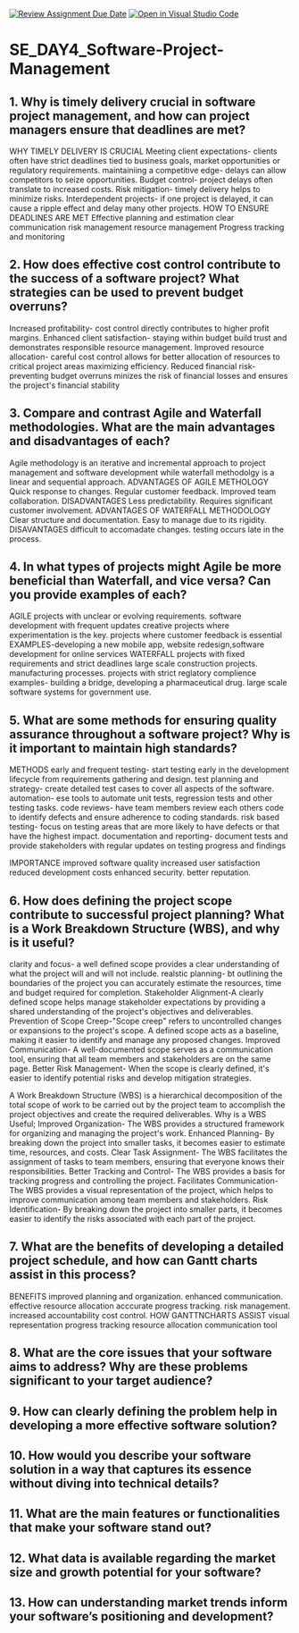 [![Review Assignment Due Date](https://classroom.github.com/assets/deadline-readme-button-22041afd0340ce965d47ae6ef1cefeee28c7c493a6346c4f15d667ab976d596c.svg)](https://classroom.github.com/a/9pw6JKcu)
[![Open in Visual Studio Code](https://classroom.github.com/assets/open-in-vscode-2e0aaae1b6195c2367325f4f02e2d04e9abb55f0b24a779b69b11b9e10269abc.svg)](https://classroom.github.com/online_ide?assignment_repo_id=18458949&assignment_repo_type=AssignmentRepo)
# SE_DAY4_Software-Project-Management
## 1. Why is timely delivery crucial in software project management, and how can project managers ensure that deadlines are met?
WHY TIMELY DELIVERY IS CRUCIAL
Meeting client expectations- clients often have strict deadlines tied to business goals, market opportunities or regulatory requirements.
maintainiing a competitive edge- delays can allow competitors to seize opportunities.
Budget control- project delays often translate to increased costs.
Risk mitigation- timely delivery helps to minimize risks.
Interdependent projects- if one project is delayed, it can cause a ripple effect and delay many other projects.
HOW TO ENSURE DEADLINES ARE MET
Effective planning and estimation
clear communication
risk management
resource management 
Progress tracking and monitoring
## 2. How does effective cost control contribute to the success of a software project? What strategies can be used to prevent budget overruns?
Increased profitability- cost control directly contributes to higher profit margins.
Enhanced client satisfaction- staying within budget build trust and demonstrates responsible resource management.
Improved resource allocation- careful cost control allows for better allocation of resources to critical project areas maximizing efficiency.
Reduced financial risk- preventing budget overruns minizes the risk of financial losses and ensures the project's financial stability

## 3. Compare and contrast Agile and Waterfall methodologies. What are the main advantages and disadvantages of each?
Agile methodology is an iterative and incremental approach to project management and software development while waterfall methodolgy is a linear and sequential approach.
ADVANTAGES OF AGILE METHOLOGY
Quick response to changes.
Regular customer feedback.
Improved team collaboration.
DISADVANTAGES
Less predictability.
Requires significant customer involvement.
ADVANTAGES OF WATERFALL METHODOLOGY
Clear structure and documentation.
Easy to manage due to its rigidity.
DISAVANTAGES
difficult to accomadate changes.
testing occurs late in the process.

## 4. In what types of projects might Agile be more beneficial than Waterfall, and vice versa? Can you provide examples of each?
AGILE
projects with unclear or evolving requirements.
software development with frequent updates 
creative projects where experimentation is the key.
projects where customer feedback is essential
EXAMPLES-developing a new mobile app, website redesign,software development for online services
WATERFALL
projects with fixed requirements and strict deadlines
large scale construction projects.
manufacturing processes.
projects with strict reglatory complience
examples- building a bridge, developing a pharmaceutical drug.
large scale software systems for government use.
## 5. What are some methods for ensuring quality assurance throughout a software project? Why is it important to maintain high standards?
METHODS
early and frequent testing- start testing early in the development lifecycle from requirements gathering and design.
test planning and strategy- create detailed test cases to cover all aspects of the software.
automation- ese tools to automate unit tests, regression tests and other testing tasks.
code reviews- have team members review each others code to identify defects and ensure adherence to coding standards.
risk based testing- focus on testing  areas that are more likely to have defects or that have the highest impact.
documentation and reporting- document tests and provide stakeholders with regular updates on testing progress and findings

IMPORTANCE
improved software quality
increased user satisfaction
reduced development costs
enhanced security.
better reputation.

## 6. How does defining the project scope contribute to successful project planning? What is a Work Breakdown Structure (WBS), and why is it useful?
clarity and focus- a well defined scope provides a clear understanding of what the project will and will not include.
realstic planning- bt outlining  the boundaries of the project you can accurately estimate the resources, time and budget required for completion.
Stakeholder Alignment-A clearly defined scope helps manage stakeholder expectations by providing a shared understanding of the project's objectives and deliverables.
Prevention of Scope Creep-"Scope creep" refers to uncontrolled changes or expansions to the project's scope. A defined scope acts as a baseline, making it easier to identify and manage any proposed changes.
Improved Communication- A well-documented scope serves as a communication tool, ensuring that all team members and stakeholders are on the same page.
Better Risk Management- When the scope is clearly defined, it's easier to identify potential risks and develop mitigation strategies.

A Work Breakdown Structure (WBS) is a hierarchical decomposition of the total scope of work to be carried out by the project team to accomplish the project objectives and create the required deliverables.
Why is a WBS Useful;
Improved Organization- The WBS provides a structured framework for organizing and managing the project's work.
Enhanced Planning- By breaking down the project into smaller tasks, it becomes easier to estimate time, resources, and costs.
Clear Task Assignment- The WBS facilitates the assignment of tasks to team members, ensuring that everyone knows their responsibilities.
Better Tracking and Control- The WBS provides a basis for tracking progress and controlling the project.
Facilitates Communication- The WBS provides a visual representation of the project, which helps to improve communication among team members and stakeholders.
Risk Identification- By breaking down the project into smaller parts, it becomes easier to identify the risks associated with each part of the project.

## 7. What are the benefits of developing a detailed project schedule, and how can Gantt charts assist in this process?
BENEFITS
improved planning and organization.
enhanced communication.
effective resource allocation
acccurate progress tracking.
risk management.
increased accountability
cost control.
HOW GANTTNCHARTS ASSIST
visual representation
progress tracking
resource allocation
communication tool

## 8. What are the core issues that your software aims to address? Why are these problems significant to your target audience?
## 9. How can clearly defining the problem help in developing a more effective software solution?
## 10. How would you describe your software solution in a way that captures its essence without diving into technical details?
## 11. What are the main features or functionalities that make your software stand out?
## 12. What data is available regarding the market size and growth potential for your software?
## 13. How can understanding market trends inform your software’s positioning and development?
